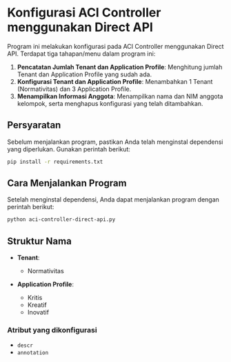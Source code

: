 

# Konfigurasi ACI Controller menggunakan Direct API

Program ini melakukan konfigurasi pada ACI Controller menggunakan Direct API. Terdapat tiga tahapan/menu dalam program ini:

1. **Pencatatan Jumlah Tenant dan Application Profile**: Menghitung jumlah Tenant dan Application Profile yang sudah ada.
2. **Konfigurasi Tenant dan Application Profile**: Menambahkan 1 Tenant (Normativitas) dan 3 Application Profile.
3. **Menampilkan Informasi Anggota**: Menampilkan nama dan NIM anggota kelompok, serta menghapus konfigurasi yang telah ditambahkan.

## Persyaratan

Sebelum menjalankan program, pastikan Anda telah menginstal dependensi yang diperlukan. Gunakan perintah berikut:

```bash
pip install -r requirements.txt
```

## Cara Menjalankan Program

Setelah menginstal dependensi, Anda dapat menjalankan program dengan perintah berikut:

```bash
python aci-controller-direct-api.py
```

## Struktur Nama

- **Tenant**:  
  - Normativitas  

- **Application Profile**:  
  - Kritis  
  - Kreatif  
  - Inovatif  

### Atribut yang dikonfigurasi

- `descr`
- `annotation`
